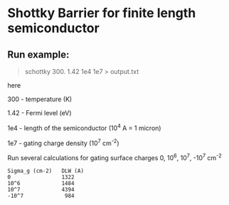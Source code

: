 # Shottky Barrier for finite length semiconductor


## Run example:
> schottky 300. 1.42 1e4 1e7 > output.txt

here

300 - temperature (K)

1.42 - Fermi level (eV)

1e4 - length of the semiconductor (10<sup>4</sup> A = 1 micron)

1e7 - gating charge density (10<sup>7</sup> cm<sup>-2</sup>)

Run several calculations for gating surface charges 0, 10<sup>6</sup>, 10<sup>7</sup>, -10<sup>7</sup> cm<sup>-2</sup>
```
Sigma_g (cm-2)   DLW (A)
0                1322
10^6             1484
10^7             4394
-10^7             984
```



